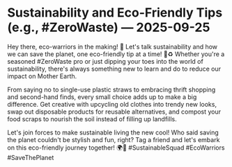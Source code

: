 # Sustainability and Eco-Friendly Tips (e.g., #ZeroWaste) — 2025-09-25

Hey there, eco-warriors in the making! 🌿 Let's talk sustainability and how we can save the planet, one eco-friendly tip at a time! 💚♻️ Whether you're a seasoned #ZeroWaste pro or just dipping your toes into the world of sustainability, there's always something new to learn and do to reduce our impact on Mother Earth.

From saying no to single-use plastic straws to embracing thrift shopping and second-hand finds, every small choice adds up to make a big difference. Get creative with upcycling old clothes into trendy new looks, swap out disposable products for reusable alternatives, and compost your food scraps to nourish the soil instead of filling up landfills.

Let's join forces to make sustainable living the new cool! Who said saving the planet couldn't be stylish and fun, right? Tag a friend and let's embark on this eco-friendly journey together! 🌍💫 #SustainableSquad #EcoWarriors #SaveThePlanet